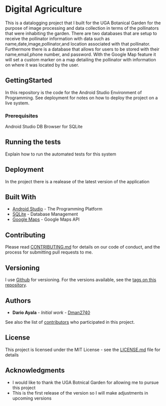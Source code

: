 # Digital Agriculture

This is a datalogging project that I built for the UGA Botanical Garden for the purpose of image processing and data collection in terms of the pollinators that were inhabiting the garden. There are two databases that are setup to receive the pollinator information with data such as name,date,image,pollinator,and location associated with that pollinator. Furthermore there is a database that allows for users to be stored with their name,email,phone number, and password. With the Google Map feature it will set a custom marker on a map detailing the pollinator with information on where it was located by the user.

## GettingStarted

In this repository is the code for the Android Studio Environment of Programming. See deployment for notes on how to deploy the project on a live system.

### Prerequisites

Android Studio 
DB Browser for SQLite 


## Running the tests

Explain how to run the automated tests for this system

## Deployment

In the project there is a realease of the latest version of the application

## Built With

* [Android Studio](http://www.https://developer.android.com/docs) - The Programming Platform 
* [SQLite](https://www.sqlite.org/docs.html) - Database Management
* [Google Maps](https://google.com) - Google Maps API

## Contributing

Please read [CONTRIBUTING.md](https://gist.github.com/Dman2740/) for details on our code of conduct, and the process for submitting pull requests to me.

## Versioning

I use [Github](http://github.com/) for versioning. For the versions available, see the [tags on this repository](https://github.com/Dman2740/DigitalAgriculture/tags). 

## Authors

* **Dario Ayala** - *Initial work* - [Dman2740](https://github.com/Dman2740)

See also the list of [contributors](https://github.com/Dman2740/DigitalAgriculture/contributors) who participated in this project.

## License

This project is licensed under the MIT License - see the [LICENSE.md](LICENSE.md) file for details

## Acknowledgments

* I would like to thank the UGA Botnical Garden for allowing me to pursue this project 
* This is the first release of the version so I will make adjustments in upcoming versions
